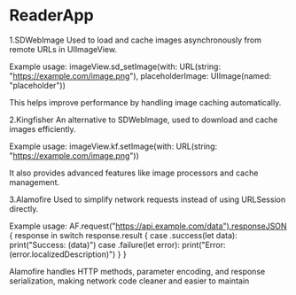 # ReaderApp

1.SDWebImage
Used to load and cache images asynchronously from remote URLs in UIImageView.

Example usage:
imageView.sd_setImage(with: URL(string: "https://example.com/image.png"), placeholderImage: UIImage(named: "placeholder"))

This helps improve performance by handling image caching automatically.

2.Kingfisher
An alternative to SDWebImage, used to download and cache images efficiently.

Example usage:
imageView.kf.setImage(with: URL(string: "https://example.com/image.png"))

It also provides advanced features like image processors and cache management.

3.Alamofire
Used to simplify network requests instead of using URLSession directly.

Example usage:
AF.request("https://api.example.com/data").responseJSON { response in
    switch response.result {
    case .success(let data):
        print("Success: \(data)")
    case .failure(let error):
        print("Error: \(error.localizedDescription)")
    }
}

Alamofire handles HTTP methods, parameter encoding, and response serialization, making network code cleaner and easier to maintain
